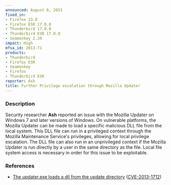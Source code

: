 ```yaml
---
announced: August 6, 2013
fixed_in:
- Firefox 23.0
- Firefox ESR 17.0.8
- Thunderbird 17.0.8
- Thunderbird ESR 17.0.8
- Seamonkey 2.20
impact: High
mfsa_id: 2013-71
products:
- Thunderbird
- Firefox ESR
- Seamonkey
- Firefox
- Thunderbird ESR
reporter: Ash
title: Further Privilege escalation through Mozilla Updater
---
```


<h3>Description</h3>

<p>Security researcher <strong>Ash</strong> reported an issue with the Mozilla
Updater on Windows 7 and later versions of Windows. On vulnerable platforms, the
Mozilla Updater can be made to load a specific malicious DLL file from the local
system. This DLL file can run in a privileged context through the Mozilla
Maintenance Service's privileges, allowing for local privilege escalation. The
DLL file can also run in an unprivileged context if the Mozilla Updater is run
directly by a user in the same directory as the file. Local file system access
is necessary in order for this issue to be exploitable.
</p>


<h3>References</h3>

<ul>
  <li><a href="https://bugzilla.mozilla.org/show_bug.cgi?id=859072">
       The updater.exe loads a dll from the update directory</a> (<a href="http://cve.mitre.org/cgi-bin/cvename.cgi?name=CVE-2013-1712" class="ex-ref">CVE-2013-1712</a>)</li>
</ul>




